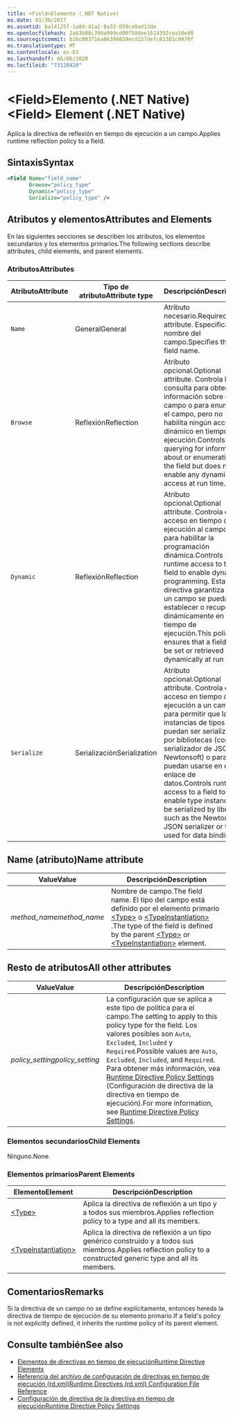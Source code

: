 ```yaml
---
title: <Field>Elemento (.NET Native)
ms.date: 03/30/2017
ms.assetid: 6a14125f-1a8d-41a1-8a32-659ca0ad12de
ms.openlocfilehash: 2a63b88c399a999cd00750dee1614352cea10e80
ms.sourcegitcommit: b16c00371ea06398859ecd157defc81301c9070f
ms.translationtype: MT
ms.contentlocale: es-ES
ms.lasthandoff: 06/06/2020
ms.locfileid: "73128420"
---
```

# <a name="field-element-net-native"></a><span data-ttu-id="ebe38-102">\<Field>Elemento (.NET Native)</span><span class="sxs-lookup"><span data-stu-id="ebe38-102">\<Field> Element (.NET Native)</span></span>
<span data-ttu-id="ebe38-103">Aplica la directiva de reflexión en tiempo de ejecución a un campo.</span><span class="sxs-lookup"><span data-stu-id="ebe38-103">Applies runtime reflection policy to a field.</span></span>  
  
## <a name="syntax"></a><span data-ttu-id="ebe38-104">Sintaxis</span><span class="sxs-lookup"><span data-stu-id="ebe38-104">Syntax</span></span>  
  
```xml  
<Field Name="field_name"  
       Browse="policy_type"  
       Dynamic="policy_type"  
       Serialize="policy_type" />  
```  
  
## <a name="attributes-and-elements"></a><span data-ttu-id="ebe38-105">Atributos y elementos</span><span class="sxs-lookup"><span data-stu-id="ebe38-105">Attributes and Elements</span></span>  
 <span data-ttu-id="ebe38-106">En las siguientes secciones se describen los atributos, los elementos secundarios y los elementos primarios.</span><span class="sxs-lookup"><span data-stu-id="ebe38-106">The following sections describe attributes, child elements, and parent elements.</span></span>  
  
### <a name="attributes"></a><span data-ttu-id="ebe38-107">Atributos</span><span class="sxs-lookup"><span data-stu-id="ebe38-107">Attributes</span></span>  
  
|<span data-ttu-id="ebe38-108">Atributo</span><span class="sxs-lookup"><span data-stu-id="ebe38-108">Attribute</span></span>|<span data-ttu-id="ebe38-109">Tipo de atributo</span><span class="sxs-lookup"><span data-stu-id="ebe38-109">Attribute type</span></span>|<span data-ttu-id="ebe38-110">Descripción</span><span class="sxs-lookup"><span data-stu-id="ebe38-110">Description</span></span>|  
|---------------|--------------------|-----------------|  
|`Name`|<span data-ttu-id="ebe38-111">General</span><span class="sxs-lookup"><span data-stu-id="ebe38-111">General</span></span>|<span data-ttu-id="ebe38-112">Atributo necesario.</span><span class="sxs-lookup"><span data-stu-id="ebe38-112">Required attribute.</span></span> <span data-ttu-id="ebe38-113">Especifica el nombre del campo.</span><span class="sxs-lookup"><span data-stu-id="ebe38-113">Specifies the field name.</span></span>|  
|`Browse`|<span data-ttu-id="ebe38-114">Reflexión</span><span class="sxs-lookup"><span data-stu-id="ebe38-114">Reflection</span></span>|<span data-ttu-id="ebe38-115">Atributo opcional.</span><span class="sxs-lookup"><span data-stu-id="ebe38-115">Optional attribute.</span></span> <span data-ttu-id="ebe38-116">Controla la consulta para obtener información sobre el campo o para enumerar el campo, pero no habilita ningún acceso dinámico en tiempo de ejecución.</span><span class="sxs-lookup"><span data-stu-id="ebe38-116">Controls querying for information about or enumerating the field but does not enable any dynamic access at run time.</span></span>|  
|`Dynamic`|<span data-ttu-id="ebe38-117">Reflexión</span><span class="sxs-lookup"><span data-stu-id="ebe38-117">Reflection</span></span>|<span data-ttu-id="ebe38-118">Atributo opcional.</span><span class="sxs-lookup"><span data-stu-id="ebe38-118">Optional attribute.</span></span> <span data-ttu-id="ebe38-119">Controla el acceso en tiempo de ejecución al campo para habilitar la programación dinámica.</span><span class="sxs-lookup"><span data-stu-id="ebe38-119">Controls runtime access to the field to enable dynamic programming.</span></span> <span data-ttu-id="ebe38-120">Esta directiva garantiza que un campo se pueda establecer o recuperar dinámicamente en tiempo de ejecución.</span><span class="sxs-lookup"><span data-stu-id="ebe38-120">This policy ensures that a field can be set or retrieved dynamically at run time.</span></span>|  
|`Serialize`|<span data-ttu-id="ebe38-121">Serialización</span><span class="sxs-lookup"><span data-stu-id="ebe38-121">Serialization</span></span>|<span data-ttu-id="ebe38-122">Atributo opcional.</span><span class="sxs-lookup"><span data-stu-id="ebe38-122">Optional attribute.</span></span> <span data-ttu-id="ebe38-123">Controla el acceso en tiempo de ejecución a un campo para permitir que las instancias de tipos puedan ser serializadas por bibliotecas (como el serializador de JSON Newtonsoft) o para que puedan usarse en el enlace de datos.</span><span class="sxs-lookup"><span data-stu-id="ebe38-123">Controls runtime access to a field to enable type instances to be serialized by libraries such as the Newtonsoft JSON serializer or to be used for data binding.</span></span>|  
  
## <a name="name-attribute"></a><span data-ttu-id="ebe38-124">Name (atributo)</span><span class="sxs-lookup"><span data-stu-id="ebe38-124">Name attribute</span></span>  
  
|<span data-ttu-id="ebe38-125">Value</span><span class="sxs-lookup"><span data-stu-id="ebe38-125">Value</span></span>|<span data-ttu-id="ebe38-126">Descripción</span><span class="sxs-lookup"><span data-stu-id="ebe38-126">Description</span></span>|  
|-----------|-----------------|  
|<span data-ttu-id="ebe38-127">*method_name*</span><span class="sxs-lookup"><span data-stu-id="ebe38-127">*method_name*</span></span>|<span data-ttu-id="ebe38-128">Nombre de campo.</span><span class="sxs-lookup"><span data-stu-id="ebe38-128">The field name.</span></span> <span data-ttu-id="ebe38-129">El tipo del campo está definido por el elemento primario [\<Type>](type-element-net-native.md) o [\<TypeInstantiation>](typeinstantiation-element-net-native.md) .</span><span class="sxs-lookup"><span data-stu-id="ebe38-129">The type of the field is defined by the parent [\<Type>](type-element-net-native.md) or [\<TypeInstantiation>](typeinstantiation-element-net-native.md) element.</span></span>|  
  
## <a name="all-other-attributes"></a><span data-ttu-id="ebe38-130">Resto de atributos</span><span class="sxs-lookup"><span data-stu-id="ebe38-130">All other attributes</span></span>  
  
|<span data-ttu-id="ebe38-131">Value</span><span class="sxs-lookup"><span data-stu-id="ebe38-131">Value</span></span>|<span data-ttu-id="ebe38-132">Descripción</span><span class="sxs-lookup"><span data-stu-id="ebe38-132">Description</span></span>|  
|-----------|-----------------|  
|<span data-ttu-id="ebe38-133">*policy_setting*</span><span class="sxs-lookup"><span data-stu-id="ebe38-133">*policy_setting*</span></span>|<span data-ttu-id="ebe38-134">La configuración que se aplica a este tipo de política para el campo.</span><span class="sxs-lookup"><span data-stu-id="ebe38-134">The setting to apply to this policy type for the field.</span></span> <span data-ttu-id="ebe38-135">Los valores posibles son `Auto`, `Excluded`, `Included` y `Required`.</span><span class="sxs-lookup"><span data-stu-id="ebe38-135">Possible values are `Auto`, `Excluded`, `Included`, and `Required`.</span></span> <span data-ttu-id="ebe38-136">Para obtener más información, vea [Runtime Directive Policy Settings](runtime-directive-policy-settings.md) (Configuración de directiva de la directiva en tiempo de ejecución).</span><span class="sxs-lookup"><span data-stu-id="ebe38-136">For more information, see [Runtime Directive Policy Settings](runtime-directive-policy-settings.md).</span></span>|  
  
### <a name="child-elements"></a><span data-ttu-id="ebe38-137">Elementos secundarios</span><span class="sxs-lookup"><span data-stu-id="ebe38-137">Child Elements</span></span>  
 <span data-ttu-id="ebe38-138">Ninguno.</span><span class="sxs-lookup"><span data-stu-id="ebe38-138">None.</span></span>  
  
### <a name="parent-elements"></a><span data-ttu-id="ebe38-139">Elementos primarios</span><span class="sxs-lookup"><span data-stu-id="ebe38-139">Parent Elements</span></span>  
  
|<span data-ttu-id="ebe38-140">Elemento</span><span class="sxs-lookup"><span data-stu-id="ebe38-140">Element</span></span>|<span data-ttu-id="ebe38-141">Descripción</span><span class="sxs-lookup"><span data-stu-id="ebe38-141">Description</span></span>|  
|-------------|-----------------|  
|[\<Type>](type-element-net-native.md)|<span data-ttu-id="ebe38-142">Aplica la directiva de reflexión a un tipo y a todos sus miembros.</span><span class="sxs-lookup"><span data-stu-id="ebe38-142">Applies reflection policy to a type and all its members.</span></span>|  
|[\<TypeInstantiation>](typeinstantiation-element-net-native.md)|<span data-ttu-id="ebe38-143">Aplica la directiva de reflexión a un tipo genérico construido y a todos sus miembros.</span><span class="sxs-lookup"><span data-stu-id="ebe38-143">Applies reflection policy to a constructed generic type and all its members.</span></span>|  
  
## <a name="remarks"></a><span data-ttu-id="ebe38-144">Comentarios</span><span class="sxs-lookup"><span data-stu-id="ebe38-144">Remarks</span></span>  
 <span data-ttu-id="ebe38-145">Si la directiva de un campo no se define explícitamente, entonces hereda la directiva de tiempo de ejecución de su elemento primario.</span><span class="sxs-lookup"><span data-stu-id="ebe38-145">If a field's policy is not explicitly defined, it inherits the runtime policy of its parent element.</span></span>  
  
## <a name="see-also"></a><span data-ttu-id="ebe38-146">Consulte también</span><span class="sxs-lookup"><span data-stu-id="ebe38-146">See also</span></span>

- [<span data-ttu-id="ebe38-147">Elementos de directivas en tiempo de ejecución</span><span class="sxs-lookup"><span data-stu-id="ebe38-147">Runtime Directive Elements</span></span>](runtime-directive-elements.md)
- [<span data-ttu-id="ebe38-148">Referencia del archivo de configuración de directivas en tiempo de ejecución (rd.xml)</span><span class="sxs-lookup"><span data-stu-id="ebe38-148">Runtime Directives (rd.xml) Configuration File Reference</span></span>](runtime-directives-rd-xml-configuration-file-reference.md)
- [<span data-ttu-id="ebe38-149">Configuración de directiva de la directiva en tiempo de ejecución</span><span class="sxs-lookup"><span data-stu-id="ebe38-149">Runtime Directive Policy Settings</span></span>](runtime-directive-policy-settings.md)
